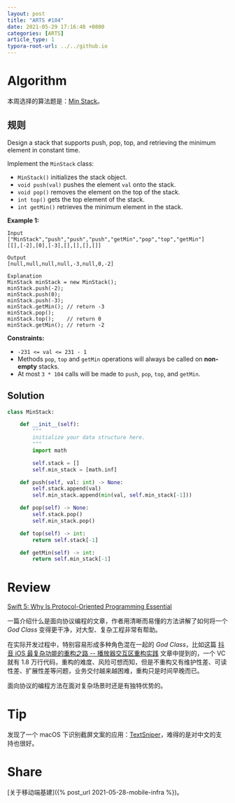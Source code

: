 ```yaml
---
layout: post
title: "ARTS #104"
date: 2021-05-29 17:16:48 +0800
categories: [ARTS]
article_type: 1
typora-root-url: ../../github.io
---
```



# Algorithm

本周选择的算法题是：[Min Stack](https://leetcode.com/problems/min-stack/)。


## 规则

Design a stack that supports push, pop, top, and retrieving the minimum element in constant time.

Implement the `MinStack` class:

- `MinStack()` initializes the stack object.
- `void push(val)` pushes the element `val` onto the stack.
- `void pop()` removes the element on the top of the stack.
- `int top()` gets the top element of the stack.
- `int getMin()` retrieves the minimum element in the stack.

 

**Example 1:**

```
Input
["MinStack","push","push","push","getMin","pop","top","getMin"]
[[],[-2],[0],[-3],[],[],[],[]]

Output
[null,null,null,null,-3,null,0,-2]

Explanation
MinStack minStack = new MinStack();
minStack.push(-2);
minStack.push(0);
minStack.push(-3);
minStack.getMin(); // return -3
minStack.pop();
minStack.top();    // return 0
minStack.getMin(); // return -2
```

 

**Constraints:**

- `-231 <= val <= 231 - 1`
- Methods `pop`, `top` and `getMin` operations will always be called on **non-empty** stacks.
- At most `3 * 104` calls will be made to `push`, `pop`, `top`, and `getMin`.

## Solution

```python
class MinStack:

    def __init__(self):
        """
        initialize your data structure here.
        """
        import math

        self.stack = []
        self.min_stack = [math.inf]

    def push(self, val: int) -> None:
        self.stack.append(val)
        self.min_stack.append(min(val, self.min_stack[-1]))

    def pop(self) -> None:
        self.stack.pop()
        self.min_stack.pop()

    def top(self) -> int:
        return self.stack[-1]

    def getMin(self) -> int:
        return self.min_stack[-1]
```


# Review

[Swift 5: Why Is Protocol-Oriented Programming Essential](https://medium.com/geekculture/swift-5-how-protocol-oriented-programming-saves-your-apps-part-1-714db7d41b98)

一篇介绍什么是面向协议编程的文章，作者用清晰而易懂的方法讲解了如何将一个 *God Class* 变得更干净，对大型、复杂工程非常有帮助。

在实际开发过程中，特别容易形成多种角色混在一起的 *God Class*，比如这篇 [抖音 iOS 最复杂功能的重构之路 -- 播放器交互区重构实践](https://mp.weixin.qq.com/s/ZmF5w3zzpqJb7AiBWGJUvA) 文章中提到的，一个 VC 就有 1.8 万行代码，重构的难度、风险可想而知，但是不重构又有维护性差、可读性差、扩展性差等问题，业务交付越来越困难，重构只是时间早晚而已。

面向协议的编程方法在面对复杂场景时还是有独特优势的。

# Tip

发现了一个 macOS 下识别截屏文案的应用：[TextSniper](https://textsniper.app/)，难得的是对中文的支持也很好。

# Share

[关于移动端基建]({% post_url 2021-05-28-mobile-infra %})。
